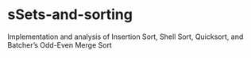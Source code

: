 # sSets-and-sorting
Implementation and analysis of Insertion Sort, Shell Sort, Quicksort, and Batcher’s Odd-Even Merge Sort
